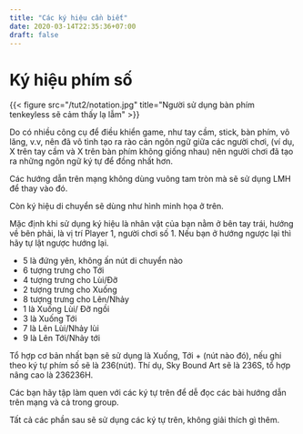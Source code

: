 ```yaml
---
title: "Các ký hiệu cần biết"
date: 2020-03-14T22:35:36+07:00
draft: false
---
```



# Ký hiệu phím số

{{< figure
  src="/tut2/notation.jpg"
  title="Người sử dụng bàn phím tenkeyless sẽ cảm thấy lạ lẫm" >}}

Do có nhiều công cụ để điều khiển game, như tay cầm, stick, bàn phím, vô lăng,
v.v, nên đã vô tình tạo ra rào cản ngôn ngữ giữa các người chơi, (ví dụ, X trên
tay cầm và X trên bàn phím không giống nhau) nên người chơi đã tạo ra những
ngôn ngữ ký tự để đồng nhất hơn.

Các hướng dẫn trên mạng không dùng vuông tam tròn mà sẽ sử dụng LMH để thay vào
đó.

Còn ký hiệu di chuyển sẽ dùng như hình minh họa ở trên.

Mặc định khi sử dụng ký hiệu là nhân vật của bạn nằm ở bên tay trái, hướng về
bên phải, là vị trí Player 1, người chơi số 1. Nếu bạn ở hướng ngược lại thì
hãy tự lật ngược hướng lại.

- 5 là đứng yên, không ấn nút di chuyển nào
- 6 tượng trưng cho Tới 
- 4 tượng trưng cho Lùi/Đỡ
- 2 tượng trưng cho Xuống 
- 8 tượng trưng cho Lên/Nhảy
- 1 là Xuống Lùi/ Đỡ ngồi
- 3 là Xuống Tới 
- 7 là Lên Lùi/Nhảy lùi
- 9 là Lên Tới/Nhảy tới

Tổ hợp cơ bản nhất bạn sẽ sử dụng là Xuống, Tới + (nút nào đó), nếu ghi theo ký
tự phím số sẽ là 236(nút). Thí dụ, Sky Bound Art sẽ là 236S, tổ hợp nâng cao là
236236H.

Các bạn hãy tập làm quen với các ký tự trên để dễ đọc các bài hướng dẫn trên
mạng và cả trong group.

Tất cả các phần sau sẽ sử dụng các ký tự trên, không giải thích gì thêm.
